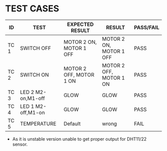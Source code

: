 # TEST CASES



|  ID   | TEST | EXPECTED RESULT | RESULT  | PASS/FAIL |
| ----- | ----------- | --------------- | ------  | --------- |
| TC 1 |   SWITCH OFF  |  MOTOR 2 ON, MOTOR 1 OFF  |  MOTOR 2 ON, MOTOR 1 OFF | PASS  |
| TC 2 |   SWITCH ON   |  MOTOR 2 OFF, MOTOR 1 ON  |  MOTOR 2 OFF, MOTOR 1 ON | PASS  |
| TC 3 |   LED 2  M2-on,M1-off |  GLOW  | GLOW | PASS  |
| TC 4 |   LED 1  M2-off,M1-on |  GLOW | GLOW | PASS  |
| TC 5 |   TEMPERATURE  |  Default  |  wrong | FAIL  |  

* As it is unstable version unable to get proper output for DHT11/22 sensor.
